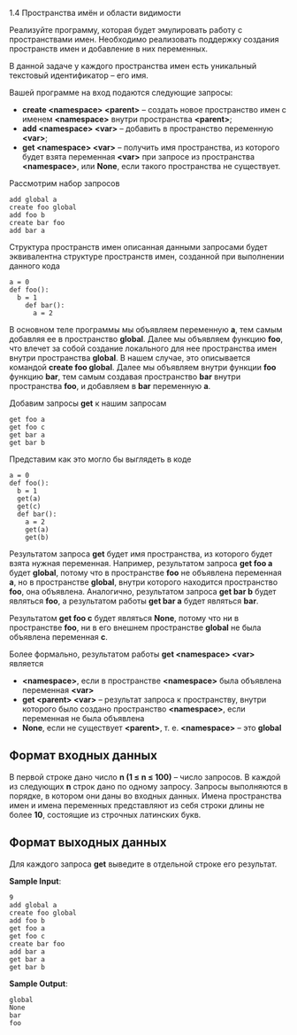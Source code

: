 1.4 Пространства имён и области видимости

Реализуйте программу, которая будет эмулировать работу с пространствами имен. Необходимо реализовать поддержку создания пространств имен и добавление в них переменных.

В данной задаче у каждого пространства имен есть уникальный текстовый идентификатор – его имя.

Вашей программе на вход подаются следующие запросы:

* **create \<namespace> <parent\>** –  создать новое пространство имен с именем **\<namespace\>** внутри пространства **\<parent\>**;
* **add \<namespace> <var\>** – добавить в пространство <namespace> переменную **\<var\>**;
* **get \<namespace> <var\>** – получить имя пространства, из которого будет взята переменная **\<var\>** при запросе из пространства **\<namespace\>**, или **None**, если такого пространства не существует.

Рассмотрим набор запросов
```
add global a
create foo global
add foo b
create bar foo
add bar a
```
Структура пространств имен описанная данными запросами будет эквивалентна структуре пространств имен, созданной при выполнении данного кода
```
a = 0
def foo():
  b = 1
    def bar():
      a = 2
```
В основном теле программы мы объявляем переменную **a**, тем самым добавляя ее в пространство **global**. Далее мы объявляем функцию **foo**, что влечет за собой создание локального для нее пространства имен внутри пространства **global**. В нашем случае, это описывается командой **create foo global**. Далее мы объявляем внутри функции **foo** функцию **bar**, тем самым создавая пространство **bar** внутри пространства **foo**, и добавляем в **bar** переменную **a**.

Добавим запросы **get** к нашим запросам
```
get foo a
get foo c
get bar a
get bar b
```
Представим как это могло бы выглядеть в коде
```
a = 0
def foo():
  b = 1
  get(a)
  get(c)
  def bar():
    a = 2
    get(a)
    get(b)
```
Результатом запроса **get** будет имя пространства, из которого будет взята нужная переменная.
Например, результатом запроса **get foo a** будет **global**, потому что в пространстве **foo** не объявлена переменная **a**, но в пространстве **global**, внутри которого находится пространство **foo**, она объявлена. Аналогично, результатом запроса **get bar b** будет являться **foo**, а результатом работы **get bar a** будет являться **bar**.

Результатом **get foo c** будет являться **None**, потому что ни в пространстве **foo**, ни в его внешнем пространстве **global** не была объявлена переменная **с**.

Более формально, результатом работы **get \<namespace> <var\>** является 
* **\<namespace\>**, если в пространстве **\<namespace\>** была объявлена переменная **\<var\>**
* **get \<parent> <var\>** – результат запроса к пространству, внутри которого было создано пространство **\<namespace\>**, если переменная не была объявлена
* **None**, если не существует **\<parent\>**, т. е. **\<namespace\>** – это **global**
  
Формат входных данных
-
В первой строке дано число **n (1 ≤ n ≤ 100)** – число запросов.
В каждой из следующих **n** строк дано по одному запросу.
Запросы выполняются в порядке, в котором они даны во входных данных.
Имена пространства имен и имена переменных представляют из себя строки длины не более **10**, состоящие из строчных латинских букв.

Формат выходных данных
-
Для каждого запроса **get** выведите в отдельной строке его результат.

**Sample Input**:
```
9
add global a
create foo global
add foo b
get foo a
get foo c
create bar foo
add bar a
get bar a
get bar b
```
**Sample Output**:
```
global
None
bar
foo
```